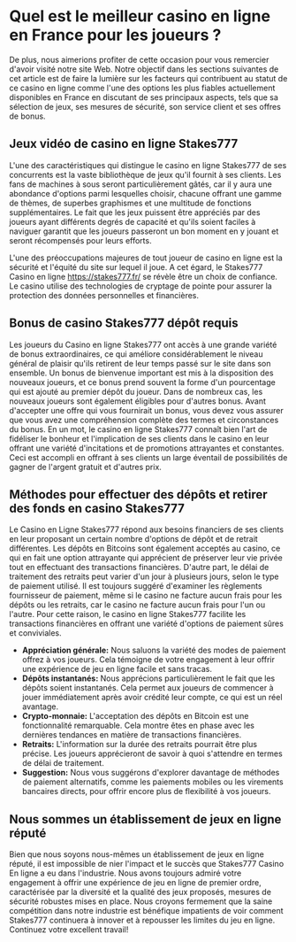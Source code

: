<h1 dir="ltr">Quel est le meilleur casino en ligne en France pour les joueurs ?</h1>
<p dir="ltr">De plus, nous aimerions profiter de cette occasion pour vous remercier d'avoir visit&eacute; notre site Web. Notre objectif dans les sections suivantes de cet article est de faire la lumi&egrave;re sur les facteurs qui contribuent au statut de ce casino en ligne comme l'une des options les plus fiables actuellement disponibles en France en discutant de ses principaux aspects, tels que sa s&eacute;lection de jeux, ses mesures de s&eacute;curit&eacute;, son service client et ses offres de bonus.</p>
<h2 dir="ltr">Jeux vid&eacute;o de casino en ligne Stakes777</h2>
<p dir="ltr">L'une des caract&eacute;ristiques qui distingue le casino en ligne Stakes777 de ses concurrents est la vaste biblioth&egrave;que de jeux qu'il fournit &agrave; ses clients. Les fans de machines &agrave; sous seront particuli&egrave;rement g&acirc;t&eacute;s, car il y aura une abondance d'options parmi lesquelles choisir, chacune offrant une gamme de th&egrave;mes, de superbes graphismes et une multitude de fonctions suppl&eacute;mentaires. Le fait que les jeux puissent &ecirc;tre appr&eacute;ci&eacute;s par des joueurs ayant diff&eacute;rents degr&eacute;s de capacit&eacute; et qu'ils soient faciles &agrave; naviguer garantit que les joueurs passeront un bon moment en y jouant et seront r&eacute;compens&eacute;s pour leurs efforts.</p>
<p dir="ltr">L'une des pr&eacute;occupations majeures de tout joueur de casino en ligne est la s&eacute;curit&eacute; et l'&eacute;quit&eacute; du site sur lequel il joue. A cet &eacute;gard, le Stakes777 Casino en ligne&nbsp;<a href="https://stakes777.fr/">https://stakes777.fr/</a> se r&eacute;v&egrave;le &ecirc;tre un choix de confiance. Le casino utilise des technologies de cryptage de pointe pour assurer la protection des donn&eacute;es personnelles et financi&egrave;res.</p>
<h2 dir="ltr">Bonus de casino Stakes777 d&eacute;p&ocirc;t requis</h2>
<p dir="ltr">Les joueurs du Casino en ligne Stakes777 ont acc&egrave;s &agrave; une grande vari&eacute;t&eacute; de bonus extraordinaires, ce qui am&eacute;liore consid&eacute;rablement le niveau g&eacute;n&eacute;ral de plaisir qu'ils retirent de leur temps pass&eacute; sur le site dans son ensemble. Un bonus de bienvenue important est mis &agrave; la disposition des nouveaux joueurs, et ce bonus prend souvent la forme d'un pourcentage qui est ajout&eacute; au premier d&eacute;p&ocirc;t du joueur. Dans de nombreux cas, les nouveaux joueurs sont &eacute;galement &eacute;ligibles pour d'autres bonus. Avant d'accepter une offre qui vous fournirait un bonus, vous devez vous assurer que vous avez une compr&eacute;hension compl&egrave;te des termes et circonstances du bonus. En un mot, le casino en ligne Stakes777 conna&icirc;t bien l'art de fid&eacute;liser le bonheur et l'implication de ses clients dans le casino en leur offrant une vari&eacute;t&eacute; d'incitations et de promotions attrayantes et constantes. Ceci est accompli en offrant &agrave; ses clients un large &eacute;ventail de possibilit&eacute;s de gagner de l'argent gratuit et d'autres prix.</p>
<h2 dir="ltr">M&eacute;thodes pour effectuer des d&eacute;p&ocirc;ts et retirer des fonds en casino Stakes777</h2>
<p dir="ltr">Le Casino en Ligne Stakes777 r&eacute;pond aux besoins financiers de ses clients en leur proposant un certain nombre d'options de d&eacute;p&ocirc;t et de retrait diff&eacute;rentes. Les d&eacute;p&ocirc;ts en Bitcoins sont &eacute;galement accept&eacute;s au casino, ce qui en fait une option attrayante qui appr&eacute;cient de pr&eacute;server leur vie priv&eacute;e tout en effectuant des transactions financi&egrave;res. D'autre part, le d&eacute;lai de traitement des retraits peut varier d'un jour &agrave; plusieurs jours, selon le type de paiement utilis&eacute;. Il est toujours sugg&eacute;r&eacute; d'examiner les r&egrave;glements fournisseur de paiement, m&ecirc;me si le casino ne facture aucun frais pour les d&eacute;p&ocirc;ts ou les retraits, car le casino ne facture aucun frais pour l'un ou l'autre. Pour cette raison, le casino en ligne Stakes777 facilite les transactions financi&egrave;res en offrant une vari&eacute;t&eacute; d'options de paiement s&ucirc;res et conviviales.</p>
<ul>
<li value="1"><strong><strong>Appr&eacute;ciation g&eacute;n&eacute;rale:</strong></strong> Nous saluons la vari&eacute;t&eacute; des modes de paiement offrez &agrave; vos joueurs. Cela t&eacute;moigne de votre engagement &agrave; leur offrir une exp&eacute;rience de jeu en ligne facile et sans tracas.</li>
<li value="2"><strong><strong>D&eacute;p&ocirc;ts instantan&eacute;s:</strong></strong> Nous appr&eacute;cions particuli&egrave;rement le fait que les d&eacute;p&ocirc;ts soient instantan&eacute;s. Cela permet aux joueurs de commencer &agrave; jouer imm&eacute;diatement apr&egrave;s avoir cr&eacute;dit&eacute; leur compte, ce qui est un r&eacute;el avantage.</li>
<li value="3"><strong><strong>Crypto-monnaie:</strong></strong> L'acceptation des d&eacute;p&ocirc;ts en Bitcoin est une fonctionnalit&eacute; remarquable. Cela montre &ecirc;tes en phase avec les derni&egrave;res tendances en mati&egrave;re de transactions financi&egrave;res.</li>
<li value="4"><strong><strong>Retraits:</strong></strong> L'information sur la dur&eacute;e des retraits pourrait &ecirc;tre plus pr&eacute;cise. Les joueurs appr&eacute;cieront de savoir &agrave; quoi s'attendre en termes de d&eacute;lai de traitement.</li>
<li value="6"><strong><strong>Suggestion:</strong></strong> Nous vous sugg&eacute;rons d'explorer davantage de m&eacute;thodes de paiement alternatifs, comme les paiements mobiles ou les virements bancaires directs, pour offrir encore plus de flexibilit&eacute; &agrave; vos joueurs.</li>
</ul>
<h2 dir="ltr">Nous sommes un &eacute;tablissement de jeux en ligne r&eacute;put&eacute;</h2>
<p dir="ltr">Bien que nous soyons nous-m&ecirc;mes un &eacute;tablissement de jeux en ligne r&eacute;put&eacute;, il est impossible de nier l'impact et le succ&egrave;s que Stakes777 Casino En ligne a eu dans l'industrie. Nous avons toujours admir&eacute; votre engagement &agrave; offrir une exp&eacute;rience de jeu en ligne de premier ordre, caract&eacute;ris&eacute;e par la diversit&eacute; et la qualit&eacute; des jeux propos&eacute;s, mesures de s&eacute;curit&eacute; robustes mises en place. Nous croyons fermement que la saine comp&eacute;tition dans notre industrie est b&eacute;n&eacute;fique impatients de voir comment Stakes777 continuera &agrave; innover et &agrave; repousser les limites du jeu en ligne. Continuez votre excellent travail!</p>
